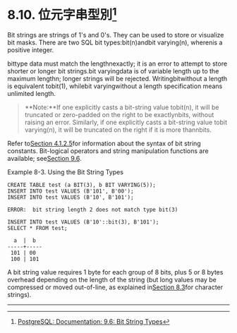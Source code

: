 # 8.10. 位元字串型別[^1]

Bit strings are strings of 1's and 0's. They can be used to store or visualize bit masks. There are two SQL bit types:bit\(n\)andbit varying\(n\), wherenis a positive integer.

bittype data must match the lengthnexactly; it is an error to attempt to store shorter or longer bit strings.bit varyingdata is of variable length up to the maximum lengthn; longer strings will be rejected. Writingbitwithout a length is equivalent tobit\(1\), whilebit varyingwithout a length specification means unlimited length.

> **Note:**If one explicitly casts a bit-string value tobit\(n\), it will be truncated or zero-padded on the right to be exactlynbits, without raising an error. Similarly, if one explicitly casts a bit-string value tobit varying\(n\), it will be truncated on the right if it is more thannbits.

Refer to[Section 4.1.2.5](https://www.postgresql.org/docs/current/static/sql-syntax-lexical.html#SQL-SYNTAX-BIT-STRINGS)for information about the syntax of bit string constants. Bit-logical operators and string manipulation functions are available; see[Section 9.6](https://www.postgresql.org/docs/current/static/functions-bitstring.html).



Example 8-3. Using the Bit String Types

```
CREATE TABLE test (a BIT(3), b BIT VARYING(5));
INSERT INTO test VALUES (B'101', B'00');
INSERT INTO test VALUES (B'10', B'101');

ERROR:  bit string length 2 does not match type bit(3)

INSERT INTO test VALUES (B'10'::bit(3), B'101');
SELECT * FROM test;

  a  |  b
-----+-----
 101 | 00
 100 | 101
```

A bit string value requires 1 byte for each group of 8 bits, plus 5 or 8 bytes overhead depending on the length of the string \(but long values may be compressed or moved out-of-line, as explained in[Section 8.3](https://www.postgresql.org/docs/current/static/datatype-character.html)for character strings\).

---



[^1]: [PostgreSQL: Documentation: 9.6: Bit String Types](https://www.postgresql.org/docs/current/static/datatype-bit.html)

